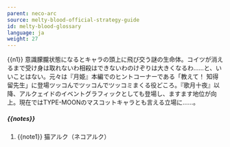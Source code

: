 ```yaml
---
parent: neco-arc
source: melty-blood-official-strategy-guide
id: melty-blood-glossary
language: ja
weight: 27
---
```


{{n1}}
意識朦朧状態になるとキャラの頭上に飛び交う謎の生命体。コイツが消えるまで受け身は取れないわ相殺はできないわのけぞりは大きくなるわ……と、いいことはない。元々は『月姫』本編でのヒントコーナーである「教えて！ 知得留先生」に登場ツッコんでツッコんでツッコミまくる役どころ。『歌月十夜』以降、アルクェイドのイベントグラフィックとしても登場し、ますます地位が向上。現在ではTYPE-MOONのマスコットキャラとも言える立場に……。

##### {{notes}}

1. {{note1}} 猫アルク（ネコアルク）
